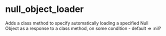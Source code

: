 null_object_loader
==================

Adds a class method to specify automatically loading a specified Null Object as a response to a class method, on some condition - default => :nil?
